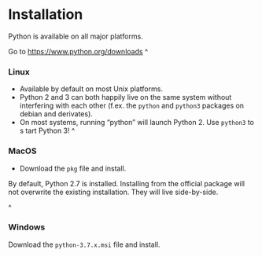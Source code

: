 # Installation

Python is available on all major platforms.

Go to https://www.python.org/downloads
^

### Linux


* Available by default on most Unix platforms.
* Python 2 and 3 can both happily live on the same system without interfering
  with each other (f.ex. the `python` and `python3` packages on debian and
  derivates).
* On most systems, running “python” will launch Python 2. Use `python3` to
  s tart Python 3!
^

### MacOS

* Download the `pkg` file and install.

By default, Python 2.7 is installed. Installing from the official package will
not overwrite the existing installation. They will live side-by-side.
<!-- .element: class="admonition tip" -->
^

### Windows

Download the `python-3.7.x.msi` file and install.
